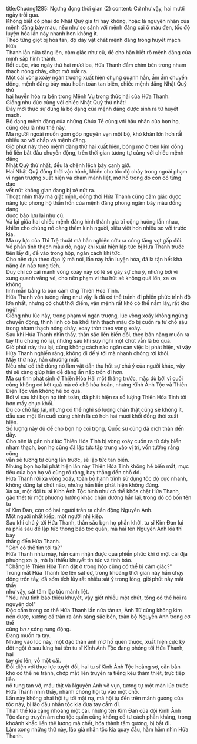 title:Chương1285: Ngưng đọng thời gian (2)
content:
Cứ như vậy, hai mươi ngày trôi qua.<br>Không biết có phải do Nhật Quỹ gia trì hay không, hoặc là nguyên nhân của<br>mệnh đăng bảy màu, nếu như so sánh với mệnh đăng cái ô màu đen, tốc độ<br>luyện hóa lần này nhanh hơn không ít.<br>Theo từng giọt bị hòa tan, độ dày vật chất mệnh đăng trong huyết mạch Hứa<br>Thanh lần nữa tăng lên, cảm giác như cũ, để cho hắn biết rõ mệnh đăng của<br>mình sắp hình thành.<br>Rốt cuộc, vào ngày thứ hai mươi ba, Hứa Thanh đắm chìm bên trong nham<br>thạch nóng chảy, chợt mở mắt ra.<br>Một cái vòng xoáy ngàn trượng xuất hiện chung quanh hắn, ầm ầm chuyển<br>động, mệnh đăng bảy màu hoàn toàn tan biến, chiếc mệnh đăng Nhật Quỹ thứ<br>hai huyễn hóa ra bên trong Mệnh Vụ trong thức hải của Hứa Thanh.<br>Giống như đúc cùng với chiếc Nhật Quỹ thứ nhất!<br>Đây mới thực sự đúng là bộ dạng của mệnh đăng được sinh ra từ huyết<br>mạch.<br>Bộ dạng mệnh đăng của những Chúa Tể cùng với hậu nhân của bọn họ,<br>cũng đều là như thế này.<br>Mà người ngoài muốn gom góp nguyên vẹn một bộ, khó khăn lớn hơn rất<br>nhiều so với chắp vá mệnh đăng.<br>Giờ phút này theo mệnh đăng thứ hai xuất hiện, bóng mờ ở trên kim đồng<br>hồ liền bắt đầu chuyển động, trên thời gian tương tự cùng với chiếc mệnh đăng<br>Nhật Quỹ thứ nhất, đều là chênh lệch bảy canh giờ.<br>Hai Nhật Quỹ đồng thời vận hành, khiến cho tốc độ chảy trong ngoài phạm<br>vi ngàn trượng xuất hiện va chạm mãnh liệt, mơ hồ trong đó còn có từng đạo<br>vết nứt không gian đang bị xé nứt ra.<br>Thoạt nhìn thấy mà giật mình, đồng thời Hứa Thanh cũng cảm giác được<br>năng lực phòng hộ thần hồn của mệnh đăng phong ngâm bảy màu đồng dạng<br>được bảo lưu lại như cũ.<br>Vả lại giữa hai chiếc mệnh đăng hình thành gia trì cộng hưởng lẫn nhau,<br>khiến cho chúng nó càng thêm kinh người, siêu việt hơn nhiều so với trước kia.<br>Mà uy lực của Thì Trệ thuật mà hắn nghiên cứu ra cũng tăng vọt gấp đôi.<br>Về phần tinh thạch màu đỏ, ngay khi xuất hiện lập tức bị Hứa Thanh trước<br>tiên lấy đi, để vào trong hộp, ngăn cách khí tức.<br>Cho nên dựa theo đạo lý mà nói, lần này hắn luyện hóa, đã là tận hết khả<br>năng ẩn nấp tung tích.<br>Duy chỉ có cái mảnh vòng xoáy này có lẽ sẽ gây sự chú ý, nhưng bởi vì<br>xung quanh vắng vẻ, cho nên phạm vi thu hút sẽ không quá lớn, xa xa không<br>linh mẫn bằng la bàn cảm ứng Thiên Hỏa Tinh.<br>Hứa Thanh vốn tưởng rằng như vậy là đã có thể tránh đi phiền phức trình độ<br>lớn nhất, nhưng có chút thời điểm, vận mệnh rất khó có thể nắm lấy, rất khó<br>ngờ!<br>Giống như lúc này, trong phạm vi ngàn trượng, lúc vòng xoáy không ngừng<br>chuyển động, thình lình có ba khối tinh thạch màu đỏ bị cuốn ra từ chỗ sâu<br>trong nham thạch nóng chảy, xoay tròn theo vòng xoáy.<br>Sau khi Hứa Thanh nhìn thấy, thần sắc liền biến đổi, theo bản năng muốn ra<br>tay thu chúng nó lại, nhưng sau khi suy nghĩ một chút vẫn là bỏ qua.<br>Giờ phút này thu lại, cũng không cách nào ngăn cản việc bị phát hiện, vì vậy<br>Hứa Thanh nghiến răng, không đi để ý tới mà nhanh chóng rời khỏi.<br>Mấy thứ này, hắn chướng mắt.<br>Nếu như có thể dùng nó làm vật dẫn thu hút sự chú ý của người khác, vậy<br>thì sẽ càng giúp hắn dễ dàng ẩn nấp trốn đi hơn.<br>Mà sự tình phát sinh ở Thiên Hỏa Hải một tháng trước, mặc dù bởi vì cuối<br>cùng không có kết quả mà có chỗ hòa hoãn, nhưng Kính Ảnh Tộc và Thiên<br>Diện Tộc vẫn không hề bỏ qua.<br>Bởi vì sau khi bọn họ tính toán, đã phát hiện ra số lượng Thiên Hỏa Tinh tới<br>hơn mấy chục khối.<br>Dù có chỗ lặp lại, nhưng có thể nghĩ số lượng chân thật cũng sẽ không ít,<br>dẫu sao một lần cuối cùng chính là có hơn hai mươi khối đồng thời xuất hiện.<br>Số lượng này đủ để cho bọn họ coi trọng, Quốc sư cũng đã đích thân đến<br>đây.<br>Cho nên là gần như lúc Thiên Hỏa Tinh bị vòng xoáy cuốn ra từ đáy biển<br>nham thạch, bọn họ cũng đã lập tức tập trung vào vị trí, vốn tưởng rằng cũng<br>vẫn sẽ tương tự cùng lần trước, sẽ lập tức tan biến.<br>Nhưng bọn họ lại phát hiện lần này Thiên Hỏa Tinh không hề biến mất, mục<br>tiêu của bọn họ vô cùng rõ ràng, bay thẳng đến chỗ đó.<br>Hứa Thanh rời xa vòng xoáy, toàn bộ hành trình sử dụng tốc độ cực nhanh,<br>không dừng lại chút nào, nhưng hắn liền phát hiện không đúng.<br>Xa xa, một đội tu sĩ Kính Ảnh Tộc hình như có thể khóa chặt Hứa Thanh,<br>gào thét từ một phương hướng khác chặn đường hắn lại, trong đó có bốn tên tu<br>sĩ Kim Đan, còn có hai người tràn ra chấn động Nguyên Anh.<br>Một người nhất kiếp, một người nhị kiếp.<br>Sau khi chú ý tới Hứa Thanh, thần sắc bọn họ phấn khởi, tu sĩ Kim Đan lui<br>ra phía sau để lập tức thông báo tộc quần, mà hai tên Nguyên Anh kia thì bay<br>thẳng đến Hứa Thanh.<br>"Còn có thể tìm tới ta?"<br>Hứa Thanh nhíu mày, hắn cảm nhận được quá phiền phức khi ở một cái địa<br>phương xa lạ, mà lại thiếu khuyết tin tức và tình báo.<br>"Chẳng lẽ Thiên Hỏa Tinh đặt ở trong hộp cũng có thể bị cảm giác?"<br>Trong mắt Hứa Thanh lóe lên sát cơ, trong khoảng thời gian này hắn chạy<br>đông trốn tây, đã sớm tích lũy rất nhiều sát ý trong lòng, giờ phút này mắt thấy<br>như vậy, sát tâm lập tức mãnh liệt.<br>"Nếu như tình báo thiếu khuyết, vậy giết nhiều một chút, tổng có thể hỏi ra<br>nguyên do!"<br>Độc cấm trong cơ thể Hứa Thanh lần nữa tản ra, Ảnh Tử cũng không kìm<br>nén được, xương cá tràn ra ánh sáng sắc bén, toàn bộ Nguyên Anh trong cơ thể<br>cũng b*n r* sóng rung động.<br>Đang muốn ra tay.<br>Nhưng vào lúc này, một đạo thân ảnh mơ hồ quen thuộc, xuất hiện cực kỳ<br>đột ngột ở sau lưng hai tên tu sĩ Kính Ảnh Tộc đang phóng tới Hứa Thanh, hai<br>tay giơ lên, vỗ một cái.<br>Đối diện với thực lực tuyệt đối, hai tu sĩ Kính Ảnh Tộc hoảng sợ, căn bản<br>khó có thể né tránh, chớp mắt liền truyền ra tiếng kêu thảm thiết, trực tiếp liền<br>nổ tung tan vỡ, máu thịt và Nguyên Anh vỡ vụn, tương tự một màn lúc trước<br>Hứa Thanh nhìn thấy, nhanh chóng hội tụ vào một chỗ.<br>Lần này không phải hội tụ tới mặt nạ, mà hội tụ đến trên mảnh gương của<br>tộc này, bị lão đầu nhân tộc kia đưa tay cầm đi.<br>Thân thể kia càng nhoáng một cái, những tên Kim Đan của đội Kính Ảnh<br>Tộc đang truyền âm cho tộc quần cũng không có tư cách phản kháng, trong<br>khoảnh khắc liền thê lương mà chết, hóa thành tấm gương, bị bắt đi.<br>Làm xong những thứ này, lão giả nhân tộc kia quay đầu, hằm hằm nhìn Hứa<br>Thanh.